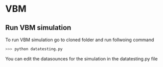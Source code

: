 # VBM

## Run VBM simulation
To run VBM simulation go to cloned folder and run follwoing command

```bash
>>> python datatesting.py
```
You can edit the datasounces for the simulation in the datatesting.py file